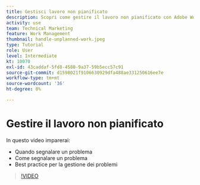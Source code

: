 ```yaml
---
title: Gestisci lavoro non pianificato
description: Scopri come gestire il lavoro non pianificato con Adobe Workfront.
activity: use
team: Technical Marketing
feature: Work Management
thumbnail: handle-unplanned-work.jpeg
type: Tutorial
role: User
level: Intermediate
kt: 10070
exl-id: 43caddaf-5fd8-4580-9a37-59b5ecc57c91
source-git-commit: d1598021f9106630929dfa488ae331250616ee7e
workflow-type: tm+mt
source-wordcount: '36'
ht-degree: 0%

---
```


# Gestire il lavoro non pianificato

In questo video imparerai:

* Quando segnalare un problema
* Come segnalare un problema
* Best practice per la gestione dei problemi

>[!VIDEO](https://video.tv.adobe.com/v/3419488/?quality=12&learn=on)
